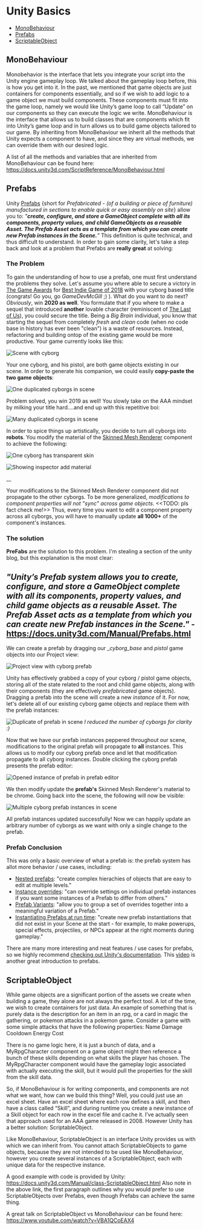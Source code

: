 # Unity Basics
* [MonoBehaviour](#monobehaviour)
* [Prefabs](#prefabs)
* [ScriptableObject](#scriptableobject)

## MonoBehaviour 
Monobehavior is the interface that lets you integrate your script into the Unity engine gameplay loop. We talked about the gameplay loop before, this is how you get into it. 
In the past, we mentioned that game objects are just containers for components essentially, and so if we wish to add logic to a game object we must build components. These components must fit into the game loop, namely we would like Unity’s game loop to call “Update” on our components so they can execute the logic we write. MonoBehaviour is the interface that allows us to build classes that are components which fit into Unity’s game loop and in turn allows us to build game objects tailored to our game. By inheriting from MonoBehaviour we inherit all the methods that Unity expects a component to have, and since they are virtual methods, we can override them with our desired logic. 

A list of all the methods and variables that are inherited from MonoBehaviour can be found here:
https://docs.unity3d.com/ScriptReference/MonoBehaviour.html


## Prefabs
Unity [Prefabs](https://docs.unity3d.com/Manual/Prefabs.html ) {short for _Prefabricated - (of a building or piece of furniture) manufactured in sections to enable quick or easy assembly on site_} allow you to: _"**create, configure, and store a GameObject complete with all its components, property values, and child GameObjects as a reusable Asset. The Prefab Asset acts as a template from which you can create new Prefab instances in the Scene.**"_ This definition is quite technical, and thus difficult to understand. In order to gain some clarity, let's take a step back and look at a problem that Prefabs are **really great** at solving:  


### The Problem
To gain the understanding of how to use a prefab, one must first understand the problems they solve. Let's assume you where able to secure a victory in [The Game Awards](https://thegameawards.com) for [Best Indie Game of 2018](https://www.indiegamewebsite.com/2018/12/07/all-the-indie-game-winners-from-the-game-awards-2018/) with your cyborg based title (congrats! Go you, go _GameDevMcGill_ ;) ). What do you want to do next? _Obviously_, win **2020 as well**. You formulate that if you where to make a sequel that introduced **another** lovable character (reminiscent of [The Last of Us](https://en.wikipedia.org/wiki/The_Last_of_Us)), you could secure the title. Being a _Big Brain_ individual, you know that starting the sequel from completely _fresh_ and _clean_ code (when _no_ code base in history has ever been "clean") is a waste of resources. Instead, refactoring and building ontop of the existing game would be more productive. Your game currently looks like this:

![Scene with cyborg](https://i.imgur.com/UEP5zBQ.png)

Your one cyborg, and his pistol, are both game objects existing in our scene. In order to generate his companion, we could easily **copy-paste the two game objects**:

![One duplicated cyborgs in scene](https://i.imgur.com/BkrhX2F.png)

Problem solved, you win 2019 as well! You slowly take on the AAA mindset by milking your title hard....and end up with this repetitive boi:

![Many duplicated cyborgs in scene](https://i.imgur.com/cKrqRle.png)

In order to spice things up artistically, you decide to turn all cyborgs into **robots**. You modify the material of the [Skinned Mesh Renderer](https://docs.unity3d.com/Manual/class-SkinnedMeshRenderer.html) component to achieve the following:

![One cyborg has transparent skin](https://i.imgur.com/dZ7QmDD.png)

![Showing inspector add material](https://i.imgur.com/CmPW0rr.png)

__

Your modifications to the Skinned Mesh Renderer component did not propagate to the other cyborgs. To be more generalized, _modifications to component properties will not "sync" across game objects_. <<TODO: pls fact check me!>> Thus, every time you want to edit a component property across all cyborgs, you will have to manually update **all 1000+** of the component's instances.


### The solution

**PreFabs** are the solution to this problem. I'm stealing a section of the unity blog, but this explanation is the most clear:

_"Unity’s Prefab system allows you to create, configure, and store a GameObject complete with all its components, property values, and child game objects as a reusable Asset. The Prefab Asset acts as a template from which you can create new Prefab instances in the Scene."_ - https://docs.unity3d.com/Manual/Prefabs.html
----------------

We can create a prefab by dragging our __cyborg_base_ and _pistol_ game objects into our Project view:

![Project view with cyborg prefab](https://i.imgur.com/kXaQCKu.png)

Unity has effectively grabbed a copy of your cyborg / pistol game objects, storing all of the state related to the root and child game objects, along with their components (they are effectively _prefabricated_ game objects). Dragging a prefab into the scene will create a new _instance_ of it. For now, let's delete all of our existing cyborg game objects and replace them with the prefab instances:

![Duplicate of prefab in scene](https://i.imgur.com/Gp55GKO.png)
_I reduced the number of cyborgs for clarity :)_


Now that we have our prefab instances peppered throughout our scene, modifications to the original prefab will propagate to **all** instances. This allows us to modify our cyborg prefab once and let that modification propagate to all cyborg instances. Double clicking the cyborg prefab presents the prefab editor:

![Opened instance of prefab in prefab editor](https://i.imgur.com/HlCgKsV.png)

We then modify update the **prefab's** Skinned Mesh Renderer's material to be chrome. Going back into the scene, the following will now be visible:


![Multiple cyborg prefab instances in scene](https://i.imgur.com/aRBIQZj.png)

All prefab instances updated successfully! Now we can happily update an arbitrary number of cyborgs  as we want with only a single change to the prefab.

### Prefab Conclusion
This was only a basic overview of what a prefab is: the prefab system has allot more behavior / use cases, including:
- [Nested prefabs](https://docs.unity3d.com/Manual/NestedPrefabs.html): "create complex hierachies of objects that are easy to edit at multiple levels."
- [Instance overrides](https://docs.unity3d.com/Manual/PrefabInstanceOverrides.html): "can override settings on individual prefab instances if you want some instances of a Prefab to differ from others."
 - [Prefab Variants](https://docs.unity3d.com/Manual/PrefabVariants.html): "allow you to group a set of overrides together into a meaningful variation of a Prefab."
- [Instantiating Prefabs at run time](https://docs.unity3d.com/Manual/InstantiatingPrefabs.html): "create new prefab instantiations that did not exist in your Scene at the start - for example, to make powerups, special effects, projectiles, or NPCs appear at the right moments during gameplay." 


There are many more interesting and neat features / use cases for prefabs, so we highly recommend [checking out Unity's documentation](https://docs.unity3d.com/Manual/Prefabs.html). This [video](https://www.youtube.com/watch?v=0Jc287z4Qpg) is another great introduction to prefabs.

## ScriptableObject

While game objects are a significant portion of the assets we create when building a game, they alone are not always the perfect tool. A lot of the time, we wish to create containers for just data. An example of something that is purely data is the description for an item in an rpg, or a card in magic the gathering, or pokemon attacks in a pokemon game. Consider a game with some simple attacks that have the following properties:
Name
Damage
Cooldown
Energy Cost

There is no game logic here, it is just a bunch of data, and a MyRpgCharacter component on a game object might then reference a bunch of these skills depending on what skills the player has chosen. The MyRpgCharacter component would have the gameplay logic associated with actually executing the skill, but it would pull the properties for the skill from the skill data.

So, if MonoBehaviour is for writing components, and components are not what we want, how can we build this thing? Well, you could just use an excel sheet. Have an excel sheet where each row defines a skill, and then have a class called “Skill”, and during runtime you create a new instance of a Skill object for each row in the excel file and cache it. I’ve actually seen that approach used for an AAA game released in 2008. However Unity has a better solution: ScriptableObject.

Like MonoBehaviour, ScriptableObject is an interface Unity provides us with which we can inherit from. You cannot attach ScriptableObjects to game objects, because they are not intended to be used like MonoBehaviour, however you create several instances of a ScriptableObject, each with unique data for the respective instance. 

A good example with code is provided by Unity:
https://docs.unity3d.com/Manual/class-ScriptableObject.html
Also note in the above link, the first paragraph outlines why you would prefer to use ScriptableObjects over Prefabs, even though Prefabs can achieve the same thing. 

A great talk on ScriptableObject vs MonoBehaviour can be found here:
https://www.youtube.com/watch?v=VBA1QCoEAX4